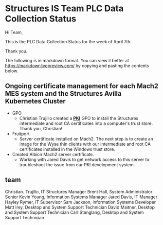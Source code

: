 # Structures IS Team PLC Data Collection Status

Hi Team,

This is the PLC Data Collection Status for the week of April 7th.

Thank you.

The following is in markdown format. You can view it better at <https://markdownlivepreview.com/> by copying and pasting the contents below.

## Ongoing certificate management for each Mach2 MES system and the Structures Avilla Kubernetes Cluster

- GPO
  - Christian Trujillo created a **[PKI](https://www.okta.com/identity-101/public-key-infrastructure/#:~:text=PKI%2C%20or%20public%20key%20infrastructure,store%2C%20and%20revoke%20digital%20certificates.)** GPO to install the Structures intermediate and root CA certificates into a computer's trust store. Thank you, Christian!
- Fruitport
  - Server certificate installed on Mach2.
  The next step is to create an image for the Wyse thin clients with our intermediate and root CA certificates installed in the Windows trust store.
- Created Albion Mach2 server certificate.
  - Working with Jared Davis to get network access to this server to troubleshoot the issue from our PKI development system.

## team

Christian. Trujillo, IT Structures Manager
Brent Hall, System Administrator Senior
Kevin Young, Information Systems Manager
Jared Davis, IT Manager
Hayley Rymer, IT Supervisor
Sam Jackson, Information Systems Developer
Matt Irey, Desktop and System Support Technician
David Maitner,  Desktop and System Support Technician
Carl Stanglang, Desktop and System Support Technician
